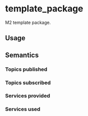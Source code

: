 # template_package
M2 template package.

## Usage
<!--
### node1.py / setup1.launch
Explain the arguments
-->

## Semantics
### Topics published
### Topics subscribed
### Services provided
### Services used
